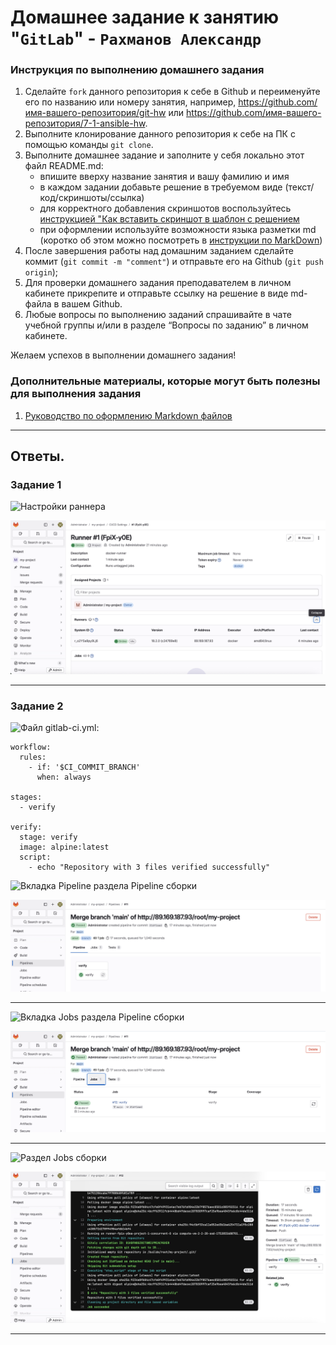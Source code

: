 # Домашнее задание к занятию "`GitLab`" - `Рахманов Александр`


### Инструкция по выполнению домашнего задания

   1. Сделайте `fork` данного репозитория к себе в Github и переименуйте его по названию или номеру занятия, например, https://github.com/имя-вашего-репозитория/git-hw или  https://github.com/имя-вашего-репозитория/7-1-ansible-hw.
   2. Выполните клонирование данного репозитория к себе на ПК с помощью команды `git clone`.
   3. Выполните домашнее задание и заполните у себя локально этот файл README.md:
      - впишите вверху название занятия и вашу фамилию и имя
      - в каждом задании добавьте решение в требуемом виде (текст/код/скриншоты/ссылка)
      - для корректного добавления скриншотов воспользуйтесь [инструкцией "Как вставить скриншот в шаблон с решением](https://github.com/netology-code/sys-pattern-homework/blob/main/screen-instruction.md)
      - при оформлении используйте возможности языка разметки md (коротко об этом можно посмотреть в [инструкции  по MarkDown](https://github.com/netology-code/sys-pattern-homework/blob/main/md-instruction.md))
   4. После завершения работы над домашним заданием сделайте коммит (`git commit -m "comment"`) и отправьте его на Github (`git push origin`);
   5. Для проверки домашнего задания преподавателем в личном кабинете прикрепите и отправьте ссылку на решение в виде md-файла в вашем Github.
   6. Любые вопросы по выполнению заданий спрашивайте в чате учебной группы и/или в разделе “Вопросы по заданию” в личном кабинете.
   
Желаем успехов в выполнении домашнего задания!
   
### Дополнительные материалы, которые могут быть полезны для выполнения задания

1. [Руководство по оформлению Markdown файлов](https://gist.github.com/Jekins/2bf2d0638163f1294637#Code)



---

## Ответы.

### Задание 1

![Настройки раннера](https://github.com/SLOV1977/8-03-hw/tree/main/img/8-03-1.png)

![Настройки раннера](img/8-03-1.png)

---

### Задание 2

![Файл gitlab-ci.yml:](https://github.com/SLOV1977/8-03-hw/tree/main/.gitlab-ci.yml)

```
workflow:
  rules:
    - if: '$CI_COMMIT_BRANCH'
      when: always

stages:
  - verify

verify:
  stage: verify
  image: alpine:latest
  script:
    - echo "Repository with 3 files verified successfully"

```

![Вкладка Pipeline раздела Pipeline сборки](https://github.com/SLOV1977/8-03-hw/tree/main/img/8-03-2.1.png)

![Вкладка Pipeline раздела Pipeline сборки](img/8-03-2.1.png)

---

![Вкладка Jobs раздела Pipeline сборки](https://github.com/SLOV1977/8-03-hw/tree/main/img/8-03-2.2.png)

![Вкладка Jobs раздела Pipeline сборки](img/8-03-2.2.png)

---

![Раздел Jobs сборки](https://github.com/SLOV1977/8-03-hw/tree/main/img/8-03-2.3.png)

![Раздел Jobs сборки](img/8-03-2.3.png)

---
